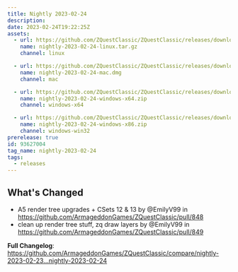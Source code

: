 ```yaml
---
title: Nightly 2023-02-24
description: 
date: 2023-02-24T19:22:25Z
assets: 
  - url: https://github.com/ZQuestClassic/ZQuestClassic/releases/download/nightly-2023-02-24/nightly-2023-02-24-linux.tar.gz
    name: nightly-2023-02-24-linux.tar.gz
    channel: linux

  - url: https://github.com/ZQuestClassic/ZQuestClassic/releases/download/nightly-2023-02-24/nightly-2023-02-24-mac.dmg
    name: nightly-2023-02-24-mac.dmg
    channel: mac

  - url: https://github.com/ZQuestClassic/ZQuestClassic/releases/download/nightly-2023-02-24/nightly-2023-02-24-windows-x64.zip
    name: nightly-2023-02-24-windows-x64.zip
    channel: windows-x64

  - url: https://github.com/ZQuestClassic/ZQuestClassic/releases/download/nightly-2023-02-24/nightly-2023-02-24-windows-x86.zip
    name: nightly-2023-02-24-windows-x86.zip
    channel: windows-win32
prerelease: true
id: 93627004
tag_name: nightly-2023-02-24
tags:
  - releases
---
```


## What's Changed
* A5 render tree upgrades + CSets 12 & 13 by @EmilyV99 in https://github.com/ArmageddonGames/ZQuestClassic/pull/848
* clean up render tree stuff, zq draw layers by @EmilyV99 in https://github.com/ArmageddonGames/ZQuestClassic/pull/849


**Full Changelog**: https://github.com/ArmageddonGames/ZQuestClassic/compare/nightly-2023-02-23...nightly-2023-02-24
